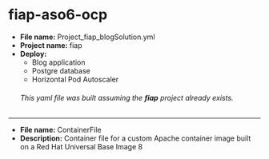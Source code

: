 # fiap-aso6-ocp

- **File name:** Project_fiap_blogSolution.yml
- **Project name:** fiap
- **Deploy:** 
  - Blog application 
  - Postgre database
  - Horizontal Pod Autoscaler
  ###### This yaml file was built assuming the **fiap** project already exists.
******************************************************************************************
- **File name:** ContainerFile
- **Description:** Container file for a custom Apache container image built on a Red Hat Universal Base Image 8
